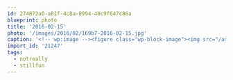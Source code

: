 ```yaml
---
id: 274872a0-a81f-4c8a-8994-40c9f647c86a
blueprint: photo
title: '2016-02-15'
photo: '/images/2016/02/169b7-2016-02-15.jpg'
caption: '<!-- wp:image --><figure class="wp-block-image"><img src="/assets/images/2016/02/169b7-2016-02-15.jpg" /></figure><!-- /wp:image --><!-- wp:paragraph --><p>She wanted to spend Valentines skiing in the cold, but I *insisted* we go the Symphony instead. #notreally #stillfun</p><!-- /wp:paragraph -->'
import_id: '21247'
tags:
  - notreally
  - stillfun
---
```


